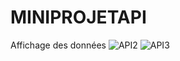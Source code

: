 # MINIPROJETAPI
Affichage  des données 
![API2](https://user-images.githubusercontent.com/75087510/103697815-bc73cf00-4fa0-11eb-8cb3-43cc1931f575.PNG)
![API3](https://user-images.githubusercontent.com/75087510/103697819-bd0c6580-4fa0-11eb-8491-456a5ddf6e4c.PNG)
